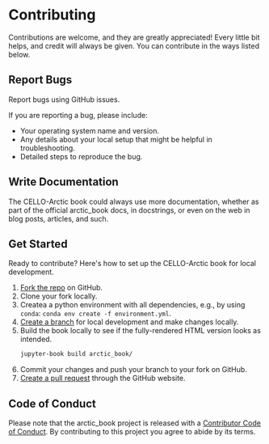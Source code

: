 # Contributing

Contributions are welcome, and they are greatly appreciated! Every little bit
helps, and credit will always be given. You can contribute in the ways listed below.

## Report Bugs

Report bugs using GitHub issues.

If you are reporting a bug, please include:

* Your operating system name and version.
* Any details about your local setup that might be helpful in troubleshooting.
* Detailed steps to reproduce the bug.


## Write Documentation

The CELLO-Arctic book could always use more documentation, whether as part of the
official arctic_book docs, in docstrings, or even on the web in blog posts,
articles, and such.


## Get Started

Ready to contribute? Here's how to set up the CELLO-Arctic book for local development.

1. [Fork the repo](https://docs.github.com/en/pull-requests/collaborating-with-pull-requests/working-with-forks) on GitHub.
2. Clone your fork locally.
3. Createa a python environment with all dependencies, e.g., by using `conda`: `conda env create -f environment.yml`.
4. [Create a branch](https://git-scm.com/book/en/v2/Git-Branching-Branches-in-a-Nutshell) for local development and make changes locally.
5. Build the book locally to see if the fully-rendered HTML version looks as intended.
   ```sh
   jupyter-book build arctic_book/
   ```
6. Commit your changes and push your branch to your fork on GitHub.
7. [Create a pull request](https://docs.github.com/en/pull-requests/collaborating-with-pull-requests/proposing-changes-to-your-work-with-pull-requests/creating-a-pull-request) through the GitHub website.

## Code of Conduct

Please note that the arctic_book project is released with a [Contributor Code of Conduct](CONDUCT.md). By contributing to this project you agree to abide by its terms.
